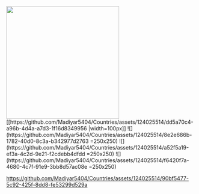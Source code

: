 <img src="https://github.com/Madiyar5404/Countries/assets/124025514/dd5a70c4-a96b-4d4a-a7d3-1f16d8349956" width="300">
[[https://github.com/Madiyar5404/Countries/assets/124025514/dd5a70c4-a96b-4d4a-a7d3-1f16d8349956  |width=100px]]
![](https://github.com/Madiyar5404/Countries/assets/124025514/8e2e686b-1782-40d0-8c3a-b342977d2763  =250x250)
![](https://github.com/Madiyar5404/Countries/assets/124025514/a52f5a19-ef3a-4c2d-9e21-f2cdebb4dfdd  =250x250)
![](https://github.com/Madiyar5404/Countries/assets/124025514/f6420f7a-4680-4c7f-91e9-3bb8d57ac08e  =250x250)

https://github.com/Madiyar5404/Countries/assets/124025514/90bf5477-5c92-425f-8dd8-fe53299d529a

